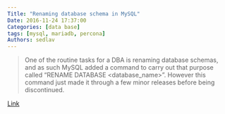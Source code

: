 ```yaml
---
Title: "Renaming database schema in MySQL"
Date: 2016-11-24 17:37:00
Categories: [data base]
tags: [mysql, mariadb, percona]
Authors: sedlav
---
```


> One of the routine tasks for a DBA is renaming database schemas, and as such MySQL added a command to carry out that purpose called “RENAME DATABASE <database_name>”. However this command just made it through a few minor releases before being discontinued.

[Link](http://www.mysqlperformanceblog.com/2013/12/24/renaming-database-schema-mysql/)
